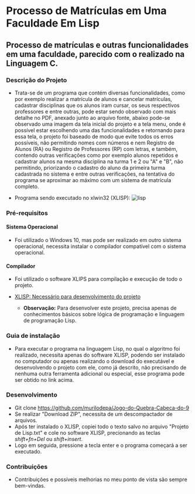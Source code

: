 # Processo de Matrículas em Uma Faculdade Em Lisp

## Processo de matrículas e outras funcionalidades em uma faculdade, parecido com o realizado na Linguagem C.

### Descrição do Projeto
   * Trata-se de um programa que contém diversas funcionalidades, como por exemplo realizar a matrícula de alunos e cancelar matrículas, cadastrar disciplinas que os alunos iram cursar, os seus respectivos professores e entre outras, pode estar sendo observado com mais detalhe no PDF, anexado junto ao arquivo fonte, abaixo pode-se observado uma imagem da tela inicial do projeto e a tela menu, onde é possível estar escolhendo uma das funcionalidades e retornando para essa tela, o projeto foi baseado de modo que evite todos os erros possíveis, não permitindo nomes com números e nem Registro de Alunos (RA) ou Registro de Professores (RP) com letras, e também, contendo outras verificações como por exemplo alunos repetidos e cadastrar alunos na mesma disciplina na turma 1 e 2 ou "A" e "B", não permitindo, priorizando o cadastro do aluno da primeira turma cadastrada no sistema e entre outras verificações, na tentativa do programa se aproximar ao máximo com um sistema de matrícula completo.

* Programa sendo executado no xlwin32 (XLISP):
![lisp](https://user-images.githubusercontent.com/56207941/66442096-cd393c00-ea0f-11e9-82cd-b220cb2a5209.PNG)


 ### Pré-requisitos

#### Sistema Operacional
* Foi utilizado o Windows 10, mas pode ser realizado em outro sistema operacional, necessita instalar o compilador compatível com o sistema operacional.

 #### Compilador
* Foi utilizado o software XLIPS para compilação e execução de todo o projeto.
* <a> [XLISP: Necessário para desenvolvimento do projeto](https://almy.us/xlisp.html)

   * **Observação:** Para desenvolver este projeto, precisa apenas de conhecimentos básicos sobre lógica de programação e linguagem de programação Lisp.

### Guia de instalação
* Para executar o programa na linguagem Lisp, no qual o algoritmo foi realizado, necessita apenas do software XLISP, podendo ser instalado no computador ou apenas realizando o download do executável e desenvolvendo o projeto com ele, como já descrito, não precisando de nenhuma outra ferramenta adicional ou especial, esse programa pode ser obtido no link acima.

### Desenvolvimento
* Git clone https://github.com/murilodepa/Jogo-do-Quebra-Cabeca-do-9
* Se realizar "Download ZIP", necessita de um descompactador de arquivos.
* Após ter instalado o XLISP, copiei todo o texto salvo no arquivo "Projeto de Lisp.txt" e cole no software XLISP, precionando as teclas *shift+fn+Del* ou *shift+insert*.
* Logo em seguida, pressione a tecla enter e o programa começará a ser executado.

### Contribuições
- Contribuições e possíveis melhorias no meu ponto de vista são sempre bem-vindas.
